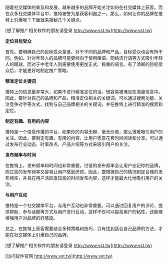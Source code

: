 随着社交媒体的普及和发展，越来越多的品牌开始关注如何在社交媒体上获客。而在众多社交媒体平台中，推特被誉为是获客利器之一。那么，如何让你的品牌在推特上引爆呢？下面就来揭秘几个关键点。

[想了解推广相关软件的朋友请登录 http://www.vst.tw](http://www.vst.tw)

**定位目标受众**

首先，要明确自己的目标受众是谁。对于不同的品牌和产品，目标受众也会有所不同。例如，针对年轻人的品牌可能更倾向于使用俚语、网络流行语等方式吸引年轻人的眼球，而对于中老年人则需要使用更加正式、稳重的语言。有了清晰的目标受众后，才能更好地制定推广策略。

**精准定位关键词**

推特上的信息量非常大，如果不进行精准定位的话，很容易被淹没在海量信息中。因此，要针对自己的品牌和产品，精准定位相关的关键词。可以通过搜索功能、关注竞争对手等方式，找到与自己品牌相关的关键词，并在推特上进行精准的搜索和定位。

**制定有趣、有用的内容**

推特是一个信息传播的平台，如果你的内容无聊、毫无价值，那么很难吸引用户的关注。因此，要制定有趣、有用的内容，让用户愿意花费时间阅读和分享。可以通过发布行业动态、时事热点、产品介绍等方式来吸引用户的关注。

**发布频率与时间**

在推特上，发布频率和时间也非常重要。过低的发布频率会让用户忘记你的品牌，而过高的发布频率又容易让用户感到厌烦。因此，要根据自己的情况制定合理的发布频率，并且在用户活跃度较高的时间发布内容，这样才能最大化地吸引用户的关注。

**与用户互动**

推特是一个社交媒体平台，与用户互动也非常重要。可以通过回复用户的评论、提供帮助、参与话题等方式与用户进行互动，这样不仅可以提高用户的粘性，还能够增强用户对品牌的好感度。

总之，在推特上获客需要结合多种策略和技巧，只有找到适合自己品牌的方法，才能在社交媒体上引爆自己的品牌。

[想了解推广相关软件的朋友请登录 http://www.vst.tw](http://www.vst.tw)


[访问软件官网 http://www.vst.tw](http://www.vst.tw)

